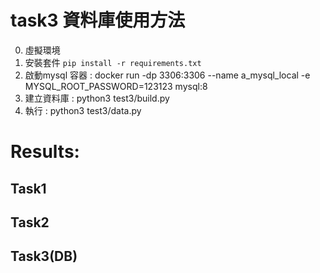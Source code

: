 # task3 資料庫使用方法
0. 虛擬環境
1. 安裝套件 `pip install -r requirements.txt`
2. 啟動mysql 容器 : docker run -dp 3306:3306 --name a_mysql_local -e MYSQL_ROOT_PASSWORD=123123 mysql:8
3. 建立資料庫 : python3 test3/build.py
4. 執行 : python3 test3/data.py

# Results:
## Task1
## Task2
## Task3(DB)
